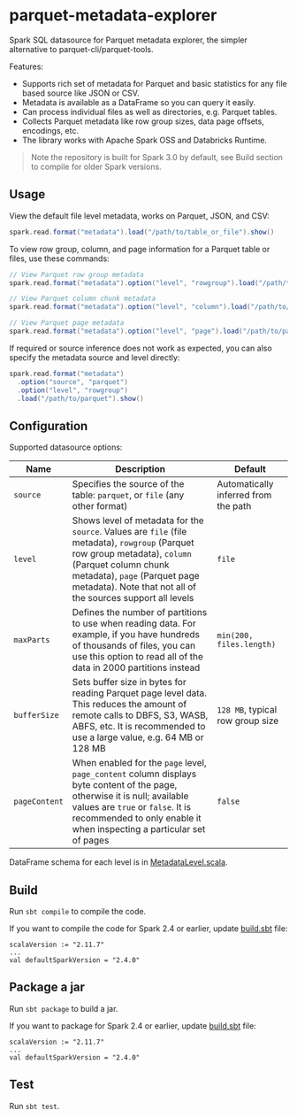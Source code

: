 # parquet-metadata-explorer
Spark SQL datasource for Parquet metadata explorer, the simpler alternative to parquet-cli/parquet-tools.

Features:
- Supports rich set of metadata for Parquet and basic statistics for any file based source like JSON or CSV.
- Metadata is available as a DataFrame so you can query it easily.
- Can process individual files as well as directories, e.g. Parquet tables.
- Collects Parquet metadata like row group sizes, data page offsets, encodings, etc.
- The library works with Apache Spark OSS and Databricks Runtime.

> Note the repository is built for Spark 3.0 by default,
> see Build section to compile for older Spark versions.

## Usage

View the default file level metadata, works on Parquet, JSON, and CSV:
```scala
spark.read.format("metadata").load("/path/to/table_or_file").show()
```

To view row group, column, and page information for a Parquet table or files, use these commands:
```scala
// View Parquet row group metadata
spark.read.format("metadata").option("level", "rowgroup").load("/path/to/parquet").show()

// View Parquet column chunk metadata
spark.read.format("metadata").option("level", "column").load("/path/to/parquet").show()

// View Parquet page metadata
spark.read.format("metadata").option("level", "page").load("/path/to/parquet").show()
```

If required or source inference does not work as expected, you can also specify the metadata source and level directly:
```scala
spark.read.format("metadata")
  .option("source", "parquet")
  .option("level", "rowgroup")
  .load("/path/to/parquet").show()
```

## Configuration

Supported datasource options:

| Name | Description | Default |
|------|-------------|---------|
| `source` | Specifies the source of the table: `parquet`, or `file` (any other format) | Automatically inferred from the path
| `level` | Shows level of metadata for the `source`. Values are `file` (file metadata), `rowgroup` (Parquet row group metadata), `column` (Parquet column chunk metadata), `page` (Parquet page metadata). Note that not all of the sources support all levels | `file`
| `maxParts` | Defines the number of partitions to use when reading data. For example, if you have hundreds of thousands of files, you can use this option to read all of the data in 2000 partitions instead | `min(200, files.length)`
| `bufferSize` | Sets buffer size in bytes for reading Parquet page level data. This reduces the amount of remote calls to DBFS, S3, WASB, ABFS, etc. It is recommended to use a large value, e.g. 64 MB or 128 MB | `128 MB`, typical row group size
| `pageContent` | When enabled for the `page` level, `page_content` column displays byte content of the page, otherwise it is null; available values are `true` or `false`. It is recommended to only enable it when inspecting a particular set of pages | `false`

DataFrame schema for each level is in
[MetadataLevel.scala](./src/main/scala/com/github/sadikovi/metadata/MetadataLevel.scala).

## Build
Run `sbt compile` to compile the code.

If you want to compile the code for Spark 2.4 or earlier, update [build.sbt](./build.sbt) file:
```
scalaVersion := "2.11.7"
...
val defaultSparkVersion = "2.4.0"
```

## Package a jar
Run `sbt package` to build a jar.

If you want to package for Spark 2.4 or earlier, update [build.sbt](./build.sbt) file:
```
scalaVersion := "2.11.7"
...
val defaultSparkVersion = "2.4.0"
```

## Test
Run `sbt test`.
